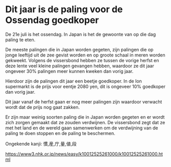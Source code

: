 # Dit jaar is de paling voor de Ossendag goedkoper

De 21e juli is het ossendag. In Japan is het de gewoonte van op die dag paling te eten.

De meeste palingen die in Japan worden gegeten, zijn palingen die op jonge leeftijd uit de zee gevist worden en op groote schaal in meren worden gekweekt. Volgens de vissersbond hebben ze tussen de vorige herfst en deze lente veel kleine palingen gevangen hebben, waardoor ze dit jaar ongeveer 30% palingen meer kunnen kweken dan vorig jaar.

Hierdoor zijn de palingen dit jaar een beetje goedkoper. In de Ion supermarkt is de prijs voor eentje 2080 yen, dit is ongeveer 10% goedkoper dan vorig jaar.

Dit jaar vanaf de herfst gaan er nog meer palingen zijn waardoor verwacht wordt dat de prijs nog gaat zakken.

Er zijn maar weinig soorten paling die in Japan worden gegeten en er wordt zich zorgen gemaakt dat ze zouden verdwijnen. De vissersbond zegt dat ze met het land en de wereld gaan samenwerken om de verdwijning van de paling te doen stoppen en de paling te beschermen.

Ongekende kanji: 慣,産,庁,量,値,段

<https://www3.nhk.or.jp/news/easy/k10012525261000/k10012525261000.html>
